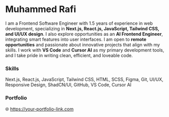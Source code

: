 <h1>Muhammed Rafi</h1>

<p>
  I am a Frontend Software Engineer with 1.5 years of experience in web development, specializing in 
  <strong>Next.js, React.js, JavaScript, Tailwind CSS, and UI/UX design</strong>. I also explore opportunities as an 
  <strong>AI Frontend Engineer</strong>, integrating smart features into user interfaces. I am open to 
  <strong>remote opportunities</strong> and passionate about innovative projects that align with my skills. I work with 
  <strong>VS Code</strong> and <strong>Cursor AI</strong> as my primary development tools, and I take pride in writing 
  clean, efficient, and loveable code.
</p>

<h3>Skills</h3>
<p>
  Next.js, React.js, JavaScript, Tailwind CSS, HTML, SCSS, Figma, Git, UI/UX, Responsive Design, ShadCN/UI, GitHub, VS Code, Cursor AI
</p>

<h3>Portfolio</h3>
<p>
  🌐 <a href="https://your-portfolio-link.com" target="_blank">https://your-portfolio-link.com</a>
</p>


